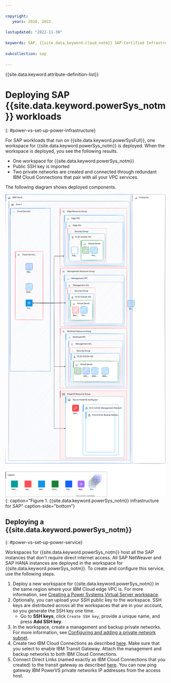```yaml
---

copyright:
   years: 2020, 2022

lastupdated: "2022-11-30"

keywords: SAP, {{site.data.keyword.cloud_notm}} SAP-Certified Infrastructure, {{site.data.keyword.ibm_cloud_sap}}, SAP Workloads

subcollection: sap

---
```


{{site.data.keyword.attribute-definition-list}}

# Deploying SAP {{site.data.keyword.powerSys_notm}} workloads 
{: #power-vs-set-up-power-infrastructure}

For SAP workloads that run on {{site.data.keyword.powerSysFull}}, one workspace for {{site.data.keyword.powerSys_notm}} is deployed. When the workspace is deployed, you see the following results.

* One workspace for {{site.data.keyword.powerSys_notm}}
* Public SSH key is imported
* Two private networks are created and connected through redundant IBM Cloud Connections that pair with all your VPC services.

The following diagram shows deployed components.

![PowerVS infrastructure for SAP](images/step2_manual_PowerVS-with-VPC.svg){: caption="Figure 1. {{site.data.keyword.powerSys_notm}} infrastructure for SAP" caption-side="bottom"}

## Deploying a {{site.data.keyword.powerSys_notm}}
{: #power-vs-set-up-power-service}

Workspaces for {{site.data.keyword.powerSys_notm}} host all the SAP instances that don't require direct internet access. All SAP NetWeaver and SAP HANA instances are deployed in the workspace for {{site.data.keyword.powerSys_notm}}. To create and configure this service, use the following steps.

1. Deploy a new workspace for {{site.data.keyword.powerSys_notm}} in the same region where your IBM Cloud edge VPC is. For more information, see [Creating a Power Systems Virtual Server workspace](/docs/power-iaas?topic=power-iaas-creating-power-virtual-server#creating-service).
2. Optionally, you can upload your SSH public key to the workspace. SSH keys are distributed across all the workspaces that are in your account, so you generate the SSH key one time. 
   - Go to **SSH keys**, click `Create SSH key`, provide a unique name, and press **Add SSH key**.
3. In the workspace, create a management and backup private networks. For more information, see [
Configuring and adding a private network subnet](/docs/power-iaas?topic=power-iaas-configuring-subnet).
4. Create two IBM Cloud Connections as described [here](/docs/power-iaas?topic=power-iaas-cloud-connections#create-cloud-connections). Make sure that you select to enable IBM Transit Gateway. Attach the management and backup networks to both IBM Cloud Connections.
5. Connect Direct Links (named exactly as IBM Cloud Connections that you created) to the transit gateway as described [here](/docs/transit-gateway?topic=transit-gateway-adding-connections&interface=ui). You can now ping gateway IBM PowerVS private networks IP addresses from the access host.
